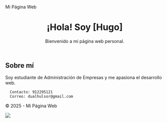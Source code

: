 <!DOCTYPE html>
<html lang="es">
<head>
  <meta charset="UTF-8">
Mi Página Web
  <link rel="stylesheet" href="style.css">
</head>
<body>
  <header>
    <h1>¡Hola! Soy [Hugo]</h1>
    Bienvenido a mi página web personal.
  </header>
  <main>
    <section>
      <h2>Sobre mí</h2>
      <p>Soy estudiante de Administración de Empresas y me apasiona el desarrollo web.</p>
    </section>
    
    
      Contacto: 912295121
      Correo: dualhulsor@gmail.com

  </main>

  <footer>
    <p>&copy; 2025 - Mi Página Web</p>
  </footer>
</body>
<img src="https://www.ejemplo.com/imagen.png" >
</html>
